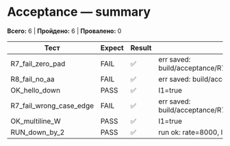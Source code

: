 # Acceptance — summary

**Всего:** 6  |  **Пройдено:** 6  |  **Провалено:** 0

| Тест | Expect | Result | Заметка |
|------|--------|--------|---------|
| R7_fail_zero_pad | FAIL | ✅ | err saved: build/acceptance/R7_fail_zero_pad.err.txt |
| R8_fail_no_aa | FAIL | ✅ | err saved: build/acceptance/R8_fail_no_aa.err.txt |
| OK_hello_down | PASS | ✅ |  I1=true |
| R7_fail_wrong_case_edge | FAIL | ✅ | err saved: build/acceptance/R7_fail_wrong_case_edge.err.txt |
| OK_multiline_W | PASS | ✅ |  I1=true |
| RUN_down_by_2 | PASS | ✅ | run ok: rate=8000, len=2;  I1=true |

